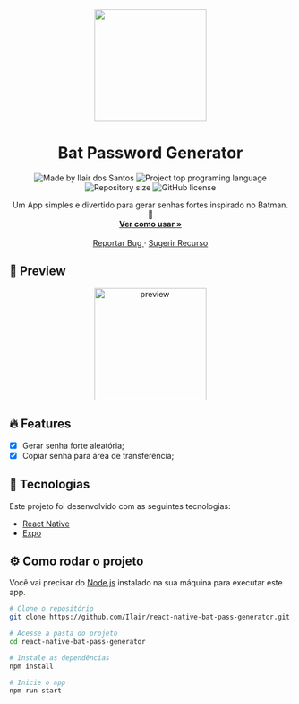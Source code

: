 <div align="center">
  <a href="#">
      <img src=".github/assets/badge.png" width="200" />
  </a>

  <!-- project name -->
  <h1 align="center">Bat Password Generator</h1>
  
  <!-- project badges -->
  <p align="center">
    <img 
      alt="Made by Ilair dos Santos" 
      src="https://img.shields.io/badge/made%20by-Ilair%20dos%20Santos-%20?color=6A57D5"
    >
    <img 
      alt="Project top programing language" 
      src="https://img.shields.io/github/languages/top/Ilair/react-native-bat-pass-generator?color=6A57D5"
    >
    <img 
      alt="Repository size" 
      src="https://img.shields.io/github/repo-size/Ilair/react-native-bat-pass-generator?color=6A57D5"
    >
    <img 
      alt="GitHub license" 
      src="https://img.shields.io/github/license/Ilair/react-native-bat-pass-generator?color=6A57D5"
    >
  </p> 

  <!-- project description and menu -->
  <p align="center">
      Um App simples e divertido para gerar senhas fortes inspirado no Batman. 🦇
    <br />
    <a 
      href="## Usage">
      <strong>Ver como usar »</strong>
    </a>
    <br />
    <br />
    <a 
      href="https://github.com/Ilair/react-native-bat-pass-generator/issues">
      Reportar Bug
    </a>
    ·
    <a 
      href="https://github.com/Ilair/react-native-bat-pass-generator/issues/new">
      Sugerir Recurso
    </a>
  </p>
</div>

## 📱 Preview

<div align="center">
  <a href="#">
      <img src=".github/assets/preview.png" width="200" alt="preview" />
  </a>
</div>

## 🔥 Features
- [x] Gerar senha forte aleatória;
- [x] Copiar senha para área de transferência;

## 🚀 Tecnologias

Este projeto foi desenvolvido com as seguintes tecnologias:

-   [React Native](https://reactnative.dev/)
-   [Expo](https://docs.expo.dev/)

## ⚙️ Como rodar o projeto

Você vai precisar do [Node.js](https://nodejs.org) instalado na sua máquina para executar este app.

```bash
# Clone o repositório
git clone https://github.com/Ilair/react-native-bat-pass-generator.git

# Acesse a pasta do projeto
cd react-native-bat-pass-generator

# Instale as dependências
npm install

# Inicie o app
npm run start
